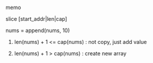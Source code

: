 memo

slice
[start_addr|len|cap]

nums = append(nums, 10)

1. len(nums) + 1 <= cap(nums)
: not copy, just add value

2. len(nums) + 1 > cap(nums)
: create new array
